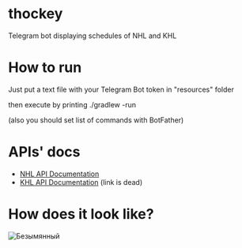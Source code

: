 # thockey
Telegram bot displaying schedules of NHL and KHL


# How to run
Just put a text file with your Telegram Bot token in "resources" folder

then execute by printing ./gradlew -run

(also you should set list of commands with BotFather)


# APIs' docs
* [NHL API Documentation](https://gitlab.com/dword4/nhlapi)
* [KHL API Documentation](https://github.com/leominov/khl-api-18-19) (link is dead)

# How does it look like?
![Безымянный](https://user-images.githubusercontent.com/36254977/127484772-86f777ac-fd08-4fdb-8128-c48cb54f7eb7.png)

